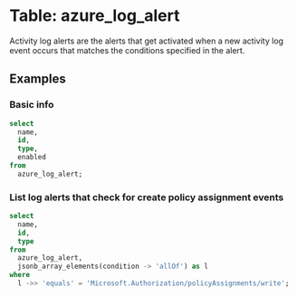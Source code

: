 # Table: azure_log_alert

Activity log alerts are the alerts that get activated when a new activity log event occurs that matches the conditions specified in the alert.

## Examples

### Basic info

```sql
select
  name,
  id,
  type,
  enabled
from
  azure_log_alert;
```

### List log alerts that check for create policy assignment events

```sql
select
  name,
  id,
  type
from
  azure_log_alert,
  jsonb_array_elements(condition -> 'allOf') as l
where
  l ->> 'equals' = 'Microsoft.Authorization/policyAssignments/write';
```
